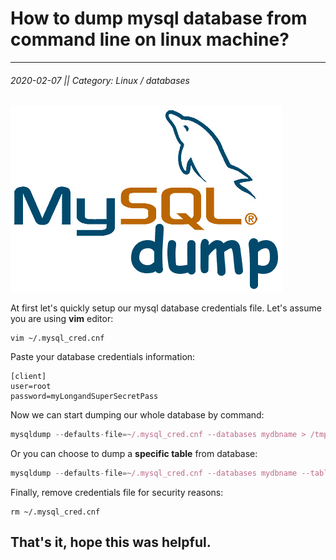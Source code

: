
# How to dump mysql database from command line on linux machine?
---
###### 2020-02-07 || Category: Linux / databases

![MysqlDump](https://raw.githubusercontent.com/pr0logas/blog.prologas/master/assets/images/mysqldump.png)

At first let's quickly setup our mysql database credentials file. Let's assume you are using **vim** editor:

```
vim ~/.mysql_cred.cnf
```

Paste your database credentials information:
```
[client]
user=root
password=myLongandSuperSecretPass
```

Now we can start dumping our whole database by command:

``` js
mysqldump --defaults-file=~/.mysql_cred.cnf --databases mydbname > /tmp/mydumpedDBname.sql --verbose 
```

Or you can choose to dump a **specific table** from database:

``` js
mysqldump --defaults-file=~/.mysql_cred.cnf --databases mydbname --tables /tmp/mytablename > mytabledump.sql --verbose 
```

Finally, remove credentials file for security reasons:

```
rm ~/.mysql_cred.cnf
```

That's it, hope this was helpful.
---